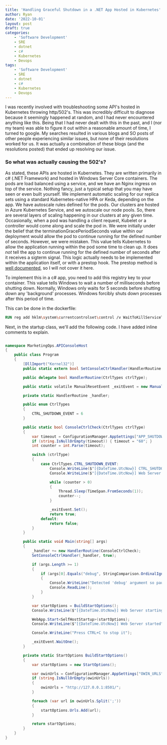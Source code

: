 ```yaml
---
title: 'Handling Graceful Shutdown in a .NET App Hosted in Kubernetes'
author: Ryan
date: '2022-10-01'
layout: post
draft: true
categories:
    - 'Software Development'
    - SRE
    - dotnet
    - c#
    - Kubernetes
    - Devops
tags:
    - 'Software Development'
    - SRE
    - dotnet
    - c#
    - Kubernetes
    - Devops
---
```


I was recently involved with troubleshooting some API's hosted in Kubernetes throwing http/502's. This was incredibly difficult to diagnose because it seemingly happened at random, and I had never encountered anything like this. Being that I had never dealt with this in the past, and I (nor my team) was able to figure it out within a reasonable amount of time, I turned to google. My searches resulted in various blogs and SO posts of other people experiencing similar issues, but none of their resolutions worked for us. It was actually a combination of these blogs (and the resolutions posted) that ended up resolving our issue.

### So what was actually causing the 502's?
As stated, these APIs are hosted in Kubernetes. They are written primarily in c# (.NET Framework) and hosted in Windows Server Core containers. The pods are load balanced using a service, and we have an Nginx ingress on top of the service. Nothing fancy, just a typical setup that you may have seen or even built yourself. We implement automatic scaling for our replica sets using a standard Kubernetes-native HPA or Keda, depending on the app. We have autoscale rules defined for the pods. Our clusters are hosted in Azure Kubernetes Service, and we autoscale our node pools. So, there are several layers of scaling happening in our clusters at any given time. Occasionally, when a pod was handling a client request, Kubelet or a controller would come along and scale the pod in. We were initially under the belief that the terminationGracePeriodSeconds value within our deployment would allow the pod to continue running for the defined number of seconds. However, we were mistaken. This value tells Kubernetes to allow the application running within the pod some time to clean up. It does *not* tell the app to continue running for the defined number of seconds after it receives a sigterm signal. This logic actually needs to be implemented within the application itself, or with a prestop hook. The prestop method is [well documented](https://kubernetes.io/docs/concepts/containers/container-lifecycle-hooks/), so I will not cover it here.

To implement this in a c# app, you need to add this registry key to your container. This value tells Windows to wait a number of milliseconds before shutting down. Normally, Windows only waits for 5 seconds before shutting down any 'background' processes. Windows forcibly shuts down processes after this period of time.

This can be done in the dockerfile:
~~~dockerfile
RUN reg add hklm\system\currentcontrolset\control /v WaitToKillServiceTimeout /t REG_SZ /d 60000 /f
~~~

Next, in the startup class, we'll add the following code. I have added inline comments to explain.

~~~c#

namespace MarketingOps.APIConsoleHost
{
	public class Program
	{
		[DllImport("Kernel32")]
		public static extern bool SetConsoleCtrlHandler(HandlerRoutine handler, bool add);

		public delegate bool HandlerRoutine(CtrlTypes ctrlType);

		public static volatile ManualResetEvent _exitEvent = new ManualResetEvent(false);

		private static HandlerRoutine _handler;

		public enum CtrlTypes
		{
			CTRL_SHUTDOWN_EVENT = 6
		}

		public static bool ConsoleCtrlCheck(CtrlTypes ctrlType)
		{
			var timeout = ConfigurationManager.AppSettings["APP_SHUTDOWN_TIMEOUT"];
			if (string.IsNullOrEmpty(timeout)) { timeout = "60"; }
			int counter = int.Parse(timeout);

			switch (ctrlType)
			{
				case CtrlTypes.CTRL_SHUTDOWN_EVENT:
					Console.WriteLine($"[{DateTime.UtcNow}] CTRL_SHUTDOWN received");
					Console.WriteLine($"[{DateTime.UtcNow}] Web Server is stopping in {counter} seconds");

					while (counter > 0)
					{
						Thread.Sleep(TimeSpan.FromSeconds(1));
						counter--;
					}

					_exitEvent.Set();
					return true;
				default:
					return false;
			}
		}

		public static void Main(string[] args)
		{
			_handler += new HandlerRoutine(ConsoleCtrlCheck);
			SetConsoleCtrlHandler(_handler, true);

			if (args.Length >= 1)
			{
				if (args[0].Equals("debug", StringComparison.OrdinalIgnoreCase))
				{
					Console.WriteLine("Detected 'debug' argument so pausing here. Attach debugger and hit 'return' to continue.");
					Console.ReadLine();
				}
			}

			var startOptions = BuildStartOptions();
			Console.WriteLine($"[{DateTime.UtcNow}] Web Server starting on {string.Join(";", startOptions.Urls)}");

			WebApp.Start<SelfHostStartup>(startOptions);
			Console.WriteLine($"[{DateTime.UtcNow}] Web Server started");

			Console.WriteLine("Press CTRL+C to stop it");

			_exitEvent.WaitOne();
		}

		private static StartOptions BuildStartOptions()
		{
			var startOptions = new StartOptions();

			var owinUrls = ConfigurationManager.AppSettings["OWIN_URLS"];
			if (string.IsNullOrEmpty(owinUrls))
			{
				owinUrls = "http://127.0.0.1:8501/";
			}

			foreach (var url in owinUrls.Split(';'))
			{
				startOptions.Urls.Add(url);
			}

			return startOptions;
		}
	}
}

~~~